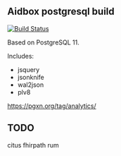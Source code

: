 ## Aidbox postgresql build

[![Build Status](https://travis-ci.org/Aidbox/aidboxdb.svg?branch=master)](https://travis-ci.org/Aidbox/aidboxdb)

Based on PostgreSQL 11.

Includes:

* jsquery
* jsonknife
* wal2json
* plv8

https://pgxn.org/tag/analytics/

## TODO

citus
fhirpath
rum
